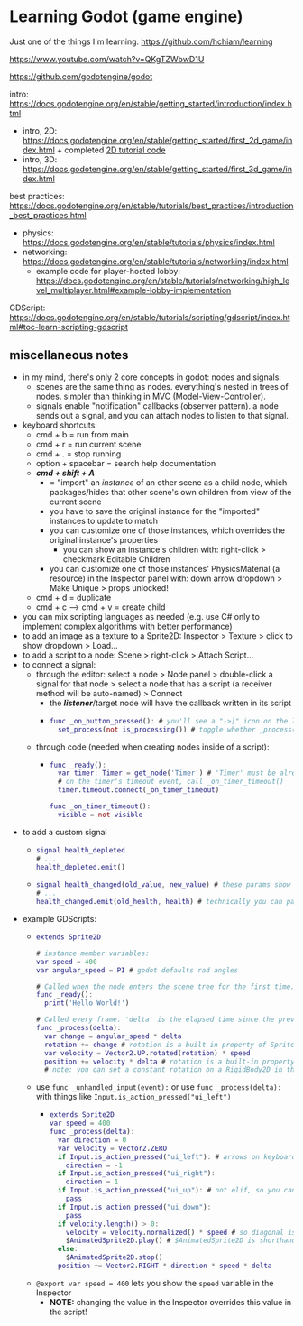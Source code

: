 # Learning Godot (game engine)

Just one of the things I'm learning. https://github.com/hchiam/learning

https://www.youtube.com/watch?v=QKgTZWbwD1U

https://github.com/godotengine/godot

intro: https://docs.godotengine.org/en/stable/getting_started/introduction/index.html 
- intro, 2D: https://docs.godotengine.org/en/stable/getting_started/first_2d_game/index.html + completed [2D tutorial code](https://github.com/godotengine/godot-demo-projects/tree/master/2d/dodge_the_creeps)
- intro, 3D: https://docs.godotengine.org/en/stable/getting_started/first_3d_game/index.html

best practices: https://docs.godotengine.org/en/stable/tutorials/best_practices/introduction_best_practices.html
- physics: https://docs.godotengine.org/en/stable/tutorials/physics/index.html
- networking: https://docs.godotengine.org/en/stable/tutorials/networking/index.html
  - example code for player-hosted lobby: https://docs.godotengine.org/en/stable/tutorials/networking/high_level_multiplayer.html#example-lobby-implementation

GDScript: https://docs.godotengine.org/en/stable/tutorials/scripting/gdscript/index.html#toc-learn-scripting-gdscript

## miscellaneous notes

- in my mind, there's only 2 core concepts in godot: nodes and signals:
  - scenes are the same thing as nodes. everything's nested in trees of nodes. simpler than thinking in MVC (Model-View-Controller).
  - signals enable "notification" callbacks (observer pattern). a node sends out a signal, and you can attach nodes to listen to that signal.
- keyboard shortcuts:
  - cmd + b = run from main
  - cmd + r = run current scene
  - cmd + . = stop running
  - option + spacebar = search help documentation
  - **_cmd + shift + A_**
    - = "import" an _instance_ of an other scene as a child node, which packages/hides that other scene's own children from view of the current scene
    - you have to save the original instance for the "imported" instances to update to match
    - you can customize one of those instances, which overrides the original instance's properties
      - you can show an instance's children with: right-click > checkmark Editable Children
    - you can customize one of those instances' PhysicsMaterial (a resource) in the Inspector panel with: down arrow dropdown > Make Unique > props unlocked!
  - cmd + d = duplicate
  - cmd + c --> cmd + v = create child
- you can mix scripting languages as needed (e.g. use C# only to implement complex algorithms with better performance)
- to add an image as a texture to a Sprite2D: Inspector > Texture > click to show dropdown > Load...
- to add a script to a node: Scene > right-click > Attach Script...
- to connect a signal:
  - through the editor: select a node > Node panel > double-click a signal for that node > select a node that has a script (a receiver method will be auto-named) > Connect
    - the **_listener_**/target node will have the callback written in its script
    - ```gd
      func _on_button_pressed(): # you'll see a "->]" icon on the left side of this func
  	    set_process(not is_processing()) # toggle whether _process(delta) is running
      ```
  - through code (needed when creating nodes inside of a script):
    - ```gd
      func _ready():
        var timer: Timer = get_node('Timer') # 'Timer' must be already set up as a child node named 'Timer'
        # on the timer's timeout event, call _on_timer_timeout()
        timer.timeout.connect(_on_timer_timeout)
      
      func _on_timer_timeout():
        visible = not visible
      ```
- to add a custom signal
  - ```gd
    signal health_depleted
    # ...
    health_depleted.emit()
    ```
  - ```gd
    signal health_changed(old_value, new_value) # these params show up in Node panel
    # ...
    health_changed.emit(old_health, health) # technically you can pass more params but it's up to you to be consistent in code
    ```
- example GDScripts:
  - ```gd
    extends Sprite2D
    
    # instance member variables:
    var speed = 400
    var angular_speed = PI # godot defaults rad angles
    
    # Called when the node enters the scene tree for the first time.
    func _ready():
      print('Hello World!')
    
    # Called every frame. 'delta' is the elapsed time since the previous frame.
    func _process(delta):
      var change = angular_speed * delta
      rotation += change # rotation is a built-in property of Sprite2D
      var velocity = Vector2.UP.rotated(rotation) * speed
      position += velocity * delta # rotation is a built-in property of Sprite2D
      # note: you can set a constant rotation on a RigidBody2D in the Inspector panel with: Angular > Velocity
    ```
  - use `func _unhandled_input(event):` or use `func _process(delta):` with things like `Input.is_action_pressed("ui_left")`
    - ```gd
      extends Sprite2D
      var speed = 400
      func _process(delta):
        var direction = 0
        var velocity = Vector2.ZERO
        if Input.is_action_pressed("ui_left"): # arrows on keyboard or D-pad
          direction = -1
        if Input.is_action_pressed("ui_right"):
          direction = 1
        if Input.is_action_pressed("ui_up"): # not elif, so you can move diagonally
          pass
        if Input.is_action_pressed("ui_down"):
          pass
        if velocity.length() > 0:
          velocity = velocity.normalized() * speed # so diagonal is same speed as orthogonal
          $AnimatedSprite2D.play() # $AnimatedSprite2D is shorthand for getting children with get_node('AnimatedSprite2D')
        else:
          $AnimatedSprite2D.stop()
        position += Vector2.RIGHT * direction * speed * delta
      ```
  - `@export var speed = 400` lets you show the `speed` variable in the Inspector
    - **NOTE:** changing the value in the Inspector overrides this value in the script!
